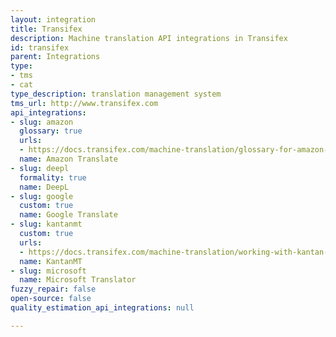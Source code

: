 ```yaml
---
layout: integration
title: Transifex
description: Machine translation API integrations in Transifex
id: transifex
parent: Integrations
type:
- tms
- cat
type_description: translation management system
tms_url: http://www.transifex.com
api_integrations:
- slug: amazon
  glossary: true
  urls:
  - https://docs.transifex.com/machine-translation/glossary-for-amazon-machine-translation-mt
  name: Amazon Translate
- slug: deepl
  formality: true
  name: DeepL
- slug: google
  custom: true
  name: Google Translate
- slug: kantanmt
  custom: true
  urls:
  - https://docs.transifex.com/machine-translation/working-with-kantan-mt
  name: KantanMT
- slug: microsoft
  name: Microsoft Translator
fuzzy_repair: false
open-source: false
quality_estimation_api_integrations: null

---
```


